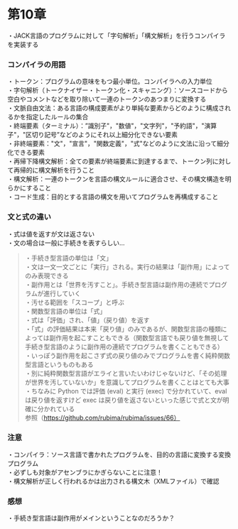 # 第10章
・JACK言語のプログラムに対して「字句解析」「構文解析」を行うコンパイラを実装する  

### コンパイラの用語
・トークン：プログラムの意味をもつ最小単位。コンパイラへの入力単位  
・字句解析（トークナイザー・トークン化・スキャニング）：ソースコードから空白やコメントなどを取り除いて一連のトークンのあつまりに変換する  
・文脈自由文法：ある言語の構成要素がより単純な要素からどのように構成されるかを指定したルールの集合  
・終端要素（ターミナル）：”識別子"，"数値"，"文字列"，"予約語"，"演算子"，"区切り記号”などのようにそれ以上細分化できない要素  
・非終端要素："文"，"宣言"，"関数定義"，"式"などのように文法に沿って細分化できる要素  
・再帰下降構文解析：全ての要素が終端要素に到達するまで、トークン列に対して再帰的に構文解析を行うこと  
・構文解析：一連のトークンを言語の構文ルールに適合させ、その構文構造を明らかにすること  
・コード生成：目的とする言語の構文を用いてプログラムを再構成すること  

### 文と式の違い
・式は値を返すが文は返さない  
・文の場合は一般に手続きを表すらしい...  
> ・手続き型言語の単位は「文」  
> ・文は一文一文ごとに「実行」される。実行の結果は「副作用」によってのみ表現できる  
> ・副作用とは「世界を汚すこと」。手続き型言語は副作用の連続でプログラムが進行していく  
> ・汚せる範囲を「スコープ」と呼ぶ  
> ・関数型言語の単位は「式」  
> ・式は「評価」され、「値」（戻り値）を返す  
> ・「式」の評価結果は本来「戻り値」のみであるが、関数型言語の種類によっては副作用を起こすこともできる（関数型言語でも戻り値を無視して手続き型言語のように副作用の連続でプログラムを書くこともできる）  
> ・いっぽう副作用を起こさず式の戻り値のみでプログラムを書く純粋関数型言語というものもある  
> ・別に純粋関数型言語がエライと言いたいわけじゃないけど、「その処理が世界を汚していないか」を意識してプログラムを書くことはとても大事  
> ・ちなみに Python では評価 (eval) と実行 (exec) で分かれていて、eval は戻り値を返すけど exec は戻り値を返さないといった感じで式と文が明確に分かれている  
> 参照（https://github.com/rubima/rubima/issues/66）  
 
### 注意
・コンパイラ：ソース言語で書かれたプログラムを、目的の言語に変換する変換プログラム  
・必ずしも対象がアセンブラにかぎらないことに注意！  
・構文解析が正しく行われるかは出力される構文木（XMLファイル）で確認  

### 感想
・手続き型言語は副作用がメインということなのだろうか？  



 

